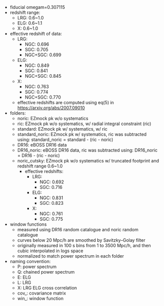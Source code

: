 * fiducial omegam=0.307115
* redshift range:
  * LRG: 0.6~1.0
  * ELG: 0.6~1.1
  * X: 0.6~1.0
* effective redshift of data:
  * LRG:
    * NGC: 0.696
    * SGC: 0.705
    * NGC+SGC: 0.699
  * ELG:
    * NGC: 0.849
    * SGC: 0.841
    * NGC+SGC: 0.845
  * X:
    * NGC: 0.763
    * SGC: 0.774
    * NGC+SGC: 0.770
  * effective redshifts are computed using eq(5) in https://arxiv.org/abs/2007.09010
* folders:
  * noric: EZmock pk w/o systematics
  * ric: EZmock pk w/o systematics, w/ radial integral constraint (ric)
  * standard: EZmock pk w/ systematics, w/ ric
  * standard_noric: EZmock pk w/ systematics, ric was subtracted using: standard_noric = standard - (ric - noric)
  * DR16: eBOSS DR16 data
  * DR16_noric: eBOSS DR16 data, ric was subtracted using: DR16_noric = DR16 - (ric - noric)
  * noric_cutsky: EZmock pk w/o systematics w/ truncated footprint and redshift range 0.6~1.0
    * effective redshifts:
      * LRG:
        * NGC: 0.692
        * SGC: 0.716
      * ELG:
        * NGC: 0.831
        * SGC: 0.823
      * X:
        * NGC: 0.761
        * SGC: 0.775
* window functions
  * measured using DR16 random catalogue and noric random catalogue
  * curves below 20 Mpc/h are smoothed by Savitzky–Golay filter
  * originally measured in 100 s bins from 1 to 3500 Mpc/h, and then cubic interpolated in logs space
  * normalized to match power spectrum in each folder
* naming convention:
  * P: power spectrum
  * Q: chained power spectrum
  * E: ELG
  * L: LRG
  * X: LRG ELG cross correlation
  * cov_: covariance matrix
  * win_: window function